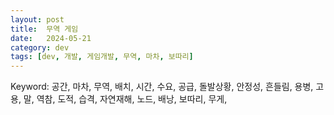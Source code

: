 ```yaml
---
layout: post
title:  무역 게임
date:   2024-05-21
category: dev
tags: [dev, 개발, 게임개발, 무역, 마차, 보따리]
---
```



Keyword: 공간, 마차, 무역, 배치, 시간, 수요, 공급, 돌발상황, 안정성, 흔들림, 용병, 고용, 말, 역참, 도적, 습격, 자연재해, 노드, 배낭, 보따리, 무게, 

